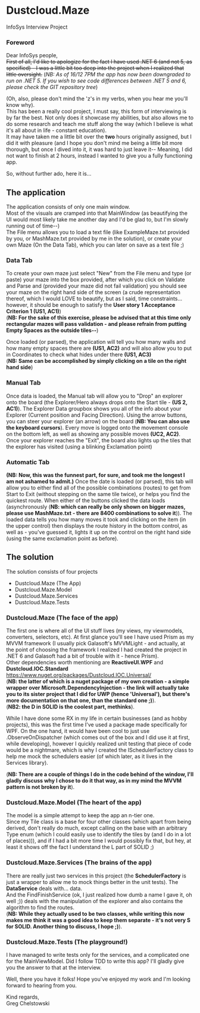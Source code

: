 # Dustcloud.Maze
InfoSys Interview Project

### Foreword
Dear InfoSys people,  
~~<strike>First of all, I'd like to apologize for the fact I have used .NET 6 (and not 5, as specified) - I was a little bit too deep into the project when I realized that little oversight.</strike>~~
(_NB: As of 16/12 7PM the app has now been downgraded to run on .NET 5. If you wish to see code differences between .NET 5 and 6, please check the GIT repository tree_)
  
(Oh, also, please don't mind the 'z's in my verbs, when you hear me you'll know why).  
This has been a really cool project, I must say, this form of interviewing is by far the best. Not only does it showcase my abilities, but also allows me to do some research and teach me stuff along the way
(which I believe is what it's all about in life - constant education).  
It may have taken me a little bit over the **two** hours originally assigned, but I did it with pleasure (and I hope you don't mind me being a little bit more thorough, but once 
I dived into it, it was hard to just leave it--  Meaning, I did not want to finish at 2 hours, instead I wanted to give you a fully functioning app.

So, without further ado, here it is...

## The application
The application consists of only one main window.  
Most of the visuals are cramped into that MainWindow (as beautifying the UI would most likely take me another day and I'd be glad to, but I'm slowly running out of time--)  
The File menu allows you to load a text file (like ExampleMaze.txt provided by you, or MashMaze.txt provided by me in the solution), or create your own Maze (On the Data Tab), which you can later on save as a text file ;)
  
### Data Tab
To create your own maze just select "New" from the File menu and type (or paste) your maze into the box provided, after which you click on Validate and Parse and (provided your maze did not fail validation) you should see 
your maze on the right hand side of the screen (a crude representation thereof, which I would LOVE to beautify, but as I said, time constraints... however, it should be enough to satisfy the **User story 1 Acceptance Criterion 1 (US1, AC1)**)  
(__NB: For the sake of this exercise, please be advised that at this time only rectangular mazes will pass validation - and please refrain from putting Empty Spaces as the outside tiles--__)

Once loaded (or parsed), the application will tell you how many walls and how many empty spaces there are **(US1, AC2)** and will also allow you to put in Coordinates to check what hides under there **(US1, AC3)**  
(__NB: Same can be accomplished by simply clicking on a tile on the right hand side__)
    
### Manual Tab
Once data is loaded, the Manual tab will allow you to "Drop" an explorer onto the board (the Explorer/Hero always drops onto the Start tile - **(US 2, AC1)**). The Explorer Data groupbox shows you all of the info about your Explorer (Current position and Facing Direction). 
Using the arrow buttons, you can steer your explorer (an arrow) on the board (__NB: You can also use the keyboard cursors__). Every move is logged onto the movement console on the bottom left, as well as showing any possible moves **(UC2, AC2)**.  
Once your explorer reaches the "Exit", the board also lights up the tiles that the explorer has visited (using a blinking Exclamation point) 

### Automatic Tab
__(NB: Now, this was the funnest part, for sure, and took me the longest I am not ashamed to admit.)__
Once the date is loaded (or parsed), this tab will allow you to either find all of the possible combinations (routes) to get from Start to Exit (without stepping on the same tile twice), or helps you find the quickest route.
When either of the buttons clicked the data loads (asynchronously (__NB: which can really be only shown on bigger mazes, please use MashMaze.txt - there are 8400 combinations to solve it__)). The loaded data tells you how many moves it took
and clicking on the item (in the upper control) then displays the route history in the bottom control, as well as - you've guessed it, lights it up on the control on the right hand side (using the same exclamation point as before).

## The solution  
The solution consists of four projects 
- Dustcloud.Maze (The App)
- Dustcloud.Maze.Model
- Dustcloud.Maze.Services
- Dustcloud.Maze.Tests

### Dustcloud.Maze (The face of the app)
The first one is where all of the UI stuff lives (my views, my viewmodels, converters, selectors, etc).
At first glance you'll see I have used Prism as my MVVM framework (I usually pick Galasoft's MVVMLight - and actually, 
at the point of choosing the framework I realized I had created the project in .NET 6 and Galasoft had a bit of trouble with it - hence Prism).  
Other dependencies worth mentioning are **ReactiveUI.WPF** and **Dustcloud.IOC.Standard** https://www.nuget.org/packages/Dustcloud.IOC.Universal/  
(__NB: the latter of which is a nuget package of my own creation - a simple wrapper over Microsoft.DependencyInjection - 
the link will actually take you to its sister project that I did for UWP (hence 'Universal'), but there's more documentation on that one, than the standard one ;)__).  
(__NB2: the **D** in SOLID is the coolest part, methinks__).  
  
While I have done some RX in my life in certain businesses (and as hobby projects), this was the first time I've used a package made specifically for WPF. On the one hand, it would have been cool to just use
.ObserveOnDispatcher (which comes out of the box and I did use it at first, while developing), however I quickly realized unit testing that piece of code would be a nightmare, which is why I created the
ISchedulerFactory class to help me mock the schedulers easier (of which later, as it lives in the Services library).  

(__NB: There are a couple of things I do in the code behind of the window, I'll gladly discuss why I chose to do it that way, as in my mind the MVVM pattern is not broken by it__).
  
### Dustcloud.Maze.Model (The heart of the app)
The model is a simple attempt to keep the app an n-tier one.  
Since my Tile class is a base for four other classes (which apart from being derived, don't really do much, except calling on the base with an arbitrary Type enum (which I could easily use to identify the tiles by (and I do in a lot of places))),
and if I had a bit more time I would possibly fix that, but hey, at least it shows off the fact I understand the L part of SOLID ;)  


### Dustcloud.Maze.Services (The brains of the app)
There are really just two services in this project (the **SchedulerFactory** is just a wrapper to allow me to mock things better in the unit tests).
The __DataService__ deals with... data.  
And the FindFinishService (ok, I just realized how dumb a name I gave it, oh well ;)) deals with the manipulation of the explorer and also contains the algorithm to find the routes.  
(__NB: While they actually used to be two classes, while writing this now makes me think it was a good idea to keep them separate - it's not very **S** for SOLID. Another thing to discuss, I hope ;)__).

### Dustcloud.Maze.Tests (The playground!)
I have managed to write tests only for the services, and a complicated one for the MainViewModel. Did I follow TDD to write this app? I'll gladly give you the answer to that at the interview.
  
  
Well, there you have it folks! Hope you've enjoyed my work and I'm looking forward to hearing from you.  
  
Kind regards,  
Greg Chelstowski




